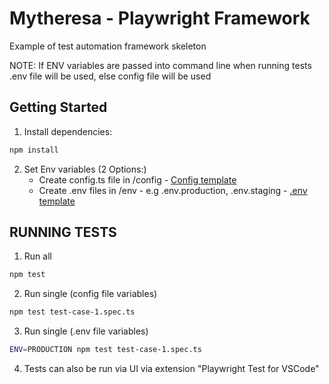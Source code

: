 # Mytheresa - Playwright Framework

Example of test automation framework skeleton

NOTE: If ENV variables are passed into command line when running tests .env file will be used, else config file will be used

## Getting Started

1. Install dependencies:

```bash
npm install
```

2. Set Env variables (2 Options:)
    -  Create config.ts file in /config - [Config template](/config/config-template.ts)
    -  Create .env files in /env - e.g .env.production, .env.staging - [.env template](/env/.env.template)


## RUNNING TESTS
1. Run all

```bash
npm test
```

2. Run single (config file variables)

```bash
npm test test-case-1.spec.ts
```

3. Run single (.env file variables)

```bash
ENV=PRODUCTION npm test test-case-1.spec.ts
```

4. Tests can also be run via UI via extension "Playwright Test for VSCode"